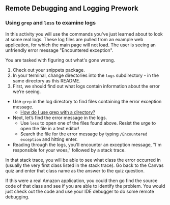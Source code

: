 ## Remote Debugging and Logging Prework

### Using `grep` and `less` to examine logs
In this activity you will use the commands you've just learned about to look at some real logs. These log files are
pulled from an example web application, for which the main page will not load. The user is seeing an unfriendly error
message "Encountered exception".
 
You are tasked with figuring out what's gone wrong.
 
1. Check out your snippets package.
2. In your terminal, change directories into the `logs` subdirectory - in the same directory as this README.
3. First, we should find out what logs contain information about the error we’re seeing. 
  * Use `grep` in the log directory to find files containing the error exception message.
    * [How do I use grep with a directory?](./hints/hint_01.md)
  * Next, let’s find the error message in the logs.
    * Use `less` to open one of the files found above. Resist the urge to open the file in a text editor!
    * Search the file for the error message by typing `/Encountered exception` and hitting enter.
  * Reading through the logs, you'll encounter an exception message, "I'm responsible for your woes," followed by a
      stack trace.
 
In that stack trace, you will be able to see what class the error occurred in (usually the very first class listed in
the stack trace). Go back to the Canvas quiz and enter that class name as the answer to the quiz question.
 
If this were a real Amazon application, you could then go find the source code of that class and see if you are able to 
identify the problem. You would just check out the code and use your IDE debugger to do some remote debugging.
